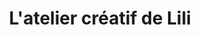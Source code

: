 ---
title: "L'atelier créatif de Lili"
url: /pordic/latelier-creatif-de-lili/
shop: à faire soi-même
---